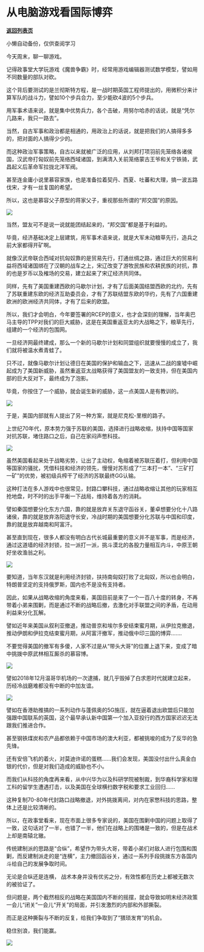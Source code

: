 # 从电脑游戏看国际博弈

[**返回列表页**](/gzh/政事堂2019)

小懒自动备份，仅供查阅学习

今天周末，聊一聊游戏。

  

记得政事堂大学玩游戏《魔兽争霸》时，经常用游戏编辑器测试数学模型，譬如用不同数量的部队对砍。  

  

这个背后要测试的是兰彻斯特方程，是一战时期英国工程师提出的，用微积分来计算军队的战斗力，譬如10个步兵合力，至少能砍4波的5个步兵。

  

用军事术语来说，就是集中优势兵力，各个击破，用努尔哈赤的话说，就是“凭尔几路来，我只一路去”。  

  

当然，自古军事和政治都是相通的，用政治上的话说，就是把我们的人搞得多多的，把对面的人搞得少少的。

  

而这种政治军事策略，自古以来就被广泛的应用，从刘邦打项羽前先笼络各诸侯国，汉武帝打匈奴前先笼络西域诸国，到满清入关前笼络蒙古王爷和关宁铁骑，武昌起义后革命军拉拢北洋军阀。

  

甚至连金庸小说里慕容家族，也是准备拉着契丹、西夏、吐蕃和大理，搞一波五路伐宋，才有一丝复国的希望。  

  

所以，这也是慕容父子原型的蒋家父子，重视那些所谓的“邦交国”的原因。

  

![](https://mmbiz.qpic.cn/mmbiz_jpg/rxhS23yu8cMK0okTRaOmRpjXw8fvHsicbY88ibbibXAH59vv318NqFLNqTCgMQkj6saYdqIA2emIBU8JHOcqTlOGQ/640?wx_fmt=jpeg)

  

当然，盟友可不是说一说就能团结起来的，“邦交国”都是基于利益的。

  

毕竟，经济基础决定上层建筑，用军事术语来说，就是大军未动粮草先行，造兵之前大家都得开矿啊。

  

就像汉武帝联合西域对抗匈奴靠的是贸易先行，打通丝绸之路，通过巨大的贸易利益将西域诸国绑在了汉朝的战车之上，宋辽改变了游牧民族和农耕民族的对抗，靠的也是岁币以及榷场的交易，建立起来了宋辽经济共同体。

  

同样，先有了美国重建西欧的马歇尔计划，才有了后面美国结盟西欧的北约，先有了苏联重建东欧的经济互助委员会，才有了苏联结盟东欧的华约，先有了六国重建欧洲的欧洲经济共同体，才有了后来的欧盟。

  

所以，我们才会明白，今年要签署的RCEP的意义，也才会深刻的理解，当年奥巴马主导的TPP对我们的巨大威胁，这是在美国重返亚太的大战略之下，粮草先行，组建的一个经济的包围网。

  

一旦经济网最终建成，那么一个新的马歇尔计划和同盟组织就要慢慢的成立了，我们就将被温水煮青蛙了。

  

只不过，就像马歇尔计划让德日在美国的保护和输血之下，迅速从二战的废墟中崛起成为了美国新威胁，虽然重返亚太战略获得了美国盟友的一致支持，但在美国内部的巨大反对下，最终成为了泡影。

  

毕竟，你按住了一个威胁，就会诞生新的威胁，这一点美国人是有教训的。

  

![](https://mmbiz.qpic.cn/mmbiz_jpg/rxhS23yu8cMK0okTRaOmRpjXw8fvHsicbicQqaJkgvc6soiaGDB6fPJ3c4SlZuCMqJyremDLUUbPagQWooAY40oQg/640?wx_fmt=jpeg)

  

于是，美国内部就有人提出了另一种方案，就是尼克松-里根的路子。

  

上世纪70年代，原本势力强于苏联的美国，选择进行战略收缩，扶持中国等国家对抗苏联，堵住路口之后，自己在家闷声憋科技。

  

![](https://mmbiz.qpic.cn/mmbiz_jpg/rxhS23yu8cMK0okTRaOmRpjXw8fvHsicbicmGlOV5sUFibicxvp7fMbFBViaUCtVfEIj1cCmD0RD6ZyhzhtzEWP75bQ/640?wx_fmt=jpeg)

  

虽然美国看起来处于战略劣势，让出了主动权，龟缩着被苏联压着打，但利用中国等国家的骚扰，凭借科技和经济的领先，慢慢对苏形成了“三本打一本”、“三矿打一矿”的优势，被初级兵榨干了经济的苏联最终GG认输。

  

这种打法在多人游戏中也很常见，封路口攀科技，通过战略收缩让其他的玩家相互抢地盘，时不时的出手平衡一下战局，维持着各方的消耗。

  

譬如秦国想要分化东方六国，靠的就是放弃关东退守函谷关，董卓想要分化十八路诸侯，靠的就是放弃洛阳退守长安，冷战时期的美国想要分化苏联与中国和印度，靠的就是放弃越南和阿富汗。  

  

甚至直到现在，很多人都没有明白古代长城最重要的意义并不是军事，而是经济，通过这道墙的经济封锁，拉一派打一派，挑斗漠北的各股力量相互内斗，中原王朝好坐收渔翁之利。

  

![](https://mmbiz.qpic.cn/mmbiz_jpg/rxhS23yu8cMK0okTRaOmRpjXw8fvHsicbsHZExjezjpSytDwYVIqmwvI5gSIdfGOw8bzDf1XWvsom5jxvrQKT0Q/640?wx_fmt=jpeg)

  

要知道，当年东汉就是利用经济封锁，扶持南匈奴打败了北匈奴，所以也会明白，特朗普坚定的支持俄罗斯，国内也不是没有支持者。

  

因此，如果从战略收缩的角度来看，美国目前是来了一个一百八十度的转身，不再带着小弟来围剿，而是通过不断的战略后撤，去激化对手联盟之间的矛盾，在动用利益来分化瓦解。  

  

譬如近年来美国从叙利亚撤退，推动普京和埃尔多安结束蜜月期，从伊拉克撤退，推动伊朗和伊拉克结束蜜月期，从阿富汗撤军，推动俄中印三国的博弈.......  

  

不要觉得美国的撤军有多傻，人家不过是从“带头大哥”的位置上退下来，变成了暗中挑拨中原武林相互厮杀的慕容博。

  

![](https://mmbiz.qpic.cn/mmbiz_jpg/rxhS23yu8cMK0okTRaOmRpjXw8fvHsicbxV4wpnCfPLCX5ugbXZoOJrMjDQEia5icdayThXVXKQuoh05BIf9amyyQ/640?wx_fmt=jpeg)

  

譬如2018年12月温哥华机场的一次逮捕，就几乎毁掉了白求恩时代就建立起来，历经冷战磨难都没有中断的中加友谊。  

  

![](https://mmbiz.qpic.cn/mmbiz_jpg/rxhS23yu8cMK0okTRaOmRpjXw8fvHsicbqqqibRicCYKJHVqNozNSqF9iaxRVMgy4JlmZPw9ktFldJU19OU5nJN9sA/640?wx_fmt=jpeg)

  

譬如在香港助推搞的一系列动作与蓬佩奥的5G施压，就在逼着退出欧盟后只能加强跟中国联系的英国，这个最早承认新中国第一个加入亚投行的西方国家迟迟无法跟我们推进合作。  

  

甚至钢铁煤炭和农产品都依赖于中国市场的澳大利亚，都被挑唆的成为了反华的急先锋。  

  

还有安倍飞机的着火，对莫迪许诺的蛋糕......我们会发现，美国没付出什么真金白银的代价，但是对我们造成的威胁也不小。

  

而我们从科技的角度再来看，从中兴华为以及科研学院被制裁，到华裔科学家和理工科的留学生遭遇打击，以及美国在全球横扫数字税和要求工业回归......

  

这种复制70-80年代封路口战略撤退，对外挑拨离间，对内在家憋科技的思路，整体上还是比较清晰的。

  

所以，在政事堂看来，现在市面上很多专家说的，美国在围剿中国的问题上取得了一致，这句话对了一半，也错了一半，他们在战略上的围堵是一致的，但是在战术上却是南辕北辙。

  

传统建制派的思路是“合纵”，希望作为带头大哥，带着小弟们对敌人进行包围和围剿，而反建制派走的是“连横”，主力撤回函谷关，通过一系列手段挑拨东方各国内斗给自己的发展争取时间。

  

无论是合纵还是连横， 战术本身并没有优劣之分，有效性都在历史上都被无数次的被验证了。

  

但问题是，两个截然相反的战略在美国国内不断的摇摆，就会导致如明末经济政策一会儿“闭关”一会儿“开关”的局面，并引发激烈的内部和外部撕裂。

  

而正是这种撕裂与不断的反复，给我们争取到了“猥琐发育”的机会。

  

稳住别浪，我们能赢。

  

![](https://mmbiz.qpic.cn/mmbiz_jpg/rxhS23yu8cPp0iaKAfe0ZsWfgGcY72o9Nror8TicrtnlDsqzY7y4Kum4fM3X0FMEGlbvm9HvZUiaETSnLt4DHNLbQ/640?wx_fmt=jpeg)

